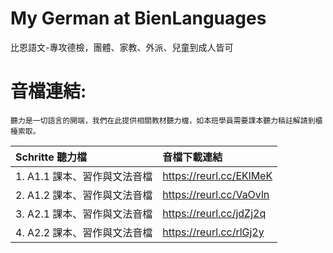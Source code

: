 # My German at BienLanguages
比恩語文-專攻德檢，團體、家教、外派、兒童到成人皆可

# 音檔連結:
`聽力是一切語言的開端，我們在此提供相關教材聽力檔，如本班學員需要課本聽力稿註解請到櫃檯索取。`
 
| Schritte 聽力檔 | 音檔下載連結 |
|:--------|:-------|
| 1. A1.1 課本、習作與文法音檔 | https://reurl.cc/EKlMeK |
| 2. A1.2 課本、習作與文法音檔 | https://reurl.cc/VaOvln |
| 3. A2.1 課本、習作與文法音檔 | https://reurl.cc/jdZj2q |
| 4. A2.2 課本、習作與文法音檔 | https://reurl.cc/rlGj2y |
